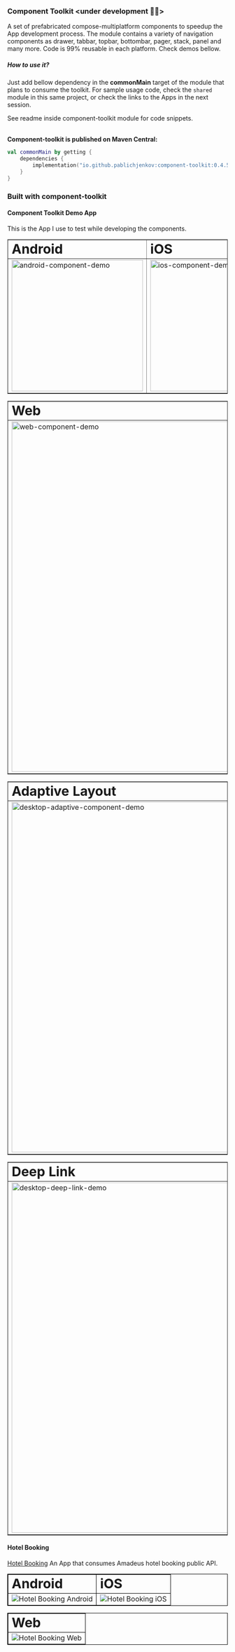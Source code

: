 ### Component Toolkit <under development 🚧👷>
A set of prefabricated compose-multiplatform components to speedup the App development process. The module contains a variety of navigation components as drawer, tabbar, topbar, bottombar, pager, stack, panel and many more. Code is 99% reusable in each platform. Check demos bellow.

##### How to use it?
Just add bellow dependency in the **commonMain** target of the module that plans to consume the toolkit. For sample usage code, check the `shared` module in this same project, or check the links to the Apps in the next session.

See readme inside component-toolkit module for code snippets.
<BR>
<BR>

**Component-toolkit is published on Maven Central:**

```kotlin
val commonMain by getting {
    dependencies {
        implementation("io.github.pablichjenkov:component-toolkit:0.4.5")
    }
}
```

### Built with component-toolkit
#### Component Toolkit Demo App

This is the App I use to test while developing the components.

<table border="1">
 <tr>
    <td><b style="font-size:30">Android</b></td>
    <td><b style="font-size:30">iOS</b></td>
 </tr>
 <tr>
    <td><img title="Android components demo" src="https://user-images.githubusercontent.com/5303301/225816832-682d3620-6218-4d60-b742-4a692761abee.gif" alt="android-component-demo" width="300"></td>
    <td><img title="iOS components demo" src="https://user-images.githubusercontent.com/5303301/225282413-fb433cc2-416f-4d98-ad29-cb676030a0ec.gif" alt="ios-component-demo" width="300"></td>
 </tr>
</table>
<table border="1">
 <tr>
    <td><b style="font-size:30px">Web</b></td>
 </tr>
 <tr>
    <td><img title="Web components demo" src="https://user-images.githubusercontent.com/5303301/214518301-88398770-a508-45f2-b411-520155f4f7e9.jpg" alt="web-component-demo" width="800"></td>
 </tr>
</table>
<table border="1">
<tr>
    <td><b style="font-size:30px">Adaptive Layout</b></td>
 </tr>
 <tr>
    <td><img title="Desktop components demo" src="https://user-images.githubusercontent.com/5303301/225287289-d1870ba7-1a09-4570-a041-934746a35c11.gif" alt="desktop-adaptive-component-demo" width="800"></td>
 </tr>
</table>
<table border="1">
<tr>
    <td><b style="font-size:30px">Deep Link</b></td>
 </tr>
 <tr>
    <td><img title="Desktop components demo" src="https://github-production-user-asset-6210df.s3.amazonaws.com/5303301/257454521-3c91ca8e-37d4-45a8-be2e-c7ed2eb48d81.gif" alt="desktop-deep-link-demo" width="800"></td>
 </tr>
</table>

#### Hotel Booking

[Hotel Booking](https://github.com/pablichjenkov/amadeus-hotel-app) An App that consumes Amadeus hotel booking public API.

<table style="border:1px solid black;">
 <tr>
    <td style="border:1px solid black;"><b style="font-size:30px">Android</b></td>
    <td style="border:1px solid black;"><b style="font-size:30px">iOS</b></td>
 </tr>
 <tr>
    <td style="border:1px solid black;"><img title="Hotel Booking Android" src="https://github.com/pablichjenkov/amadeus-hotel-app/assets/5303301/d795c512-a15d-4d92-81cb-f1452eace104"></td>
    <td style="border:1px solid black;"><img title="Hotel Booking iOS" src="https://github.com/pablichjenkov/amadeus-hotel-app/assets/5303301/97eeb489-8f92-401a-aadf-e6ec068668f8"></td>
 </tr>
</table>
    <table style="border:1px solid black;">
 <tr>
    <td style="border:1px solid black;"><b style="font-size:30px">Web</b></td>
 </tr>
 <tr>
    <td style="border:1px solid black;"><img title="Hotel Booking Web" src="https://github.com/pablichjenkov/amadeus-hotel-app/assets/5303301/77412db5-4030-4a41-b51f-07dd0a60e3c1"></td>
 </tr>
</table>
